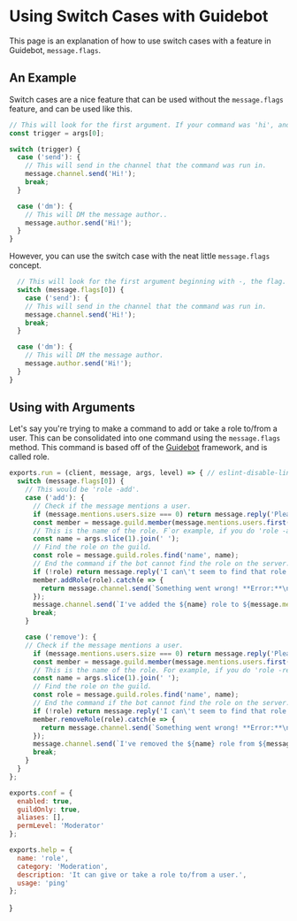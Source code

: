 # Using Switch Cases with Guidebot

This page is an explanation of how to use switch cases with a feature in Guidebot, `message.flags`.

## An Example

Switch cases are a nice feature that can be used without the `message.flags` feature, and can be used like this. 

```js
// This will look for the first argument. If your command was 'hi', and you did 'hi send', it would send 'Hi!' to the channel.
const trigger = args[0];

switch (trigger) {  
  case ('send'): {
    // This will send in the channel that the command was run in.
    message.channel.send('Hi!');
    break;
  }

  case ('dm'): {
    // This will DM the message author..
    message.author.send('Hi!');
  }
}
```

However, you can use the switch case with the neat little `message.flags` concept.

```js
  // This will look for the first argument beginning with -, the flag. If your command was 'hi', and you did 'hi -send', it would send 'Hi!' to the channel.
  switch (message.flags[0]) {
    case ('send'): {
    // This will send in the channel that the command was run in.
    message.channel.send('Hi!');
    break;
  }

  case ('dm'): {
    // This will DM the message author.
    message.author.send('Hi!');
  }
}
```

## Using with Arguments

Let's say you're trying to make a command to add or take a role to/from a user. This can be consolidated into one command using the `message.flags` method. This command is based off of the [Guidebot](https://github.com/AnIdiotsGuide/guidebot) framework, and is called role.

```js
exports.run = (client, message, args, level) => { // eslint-disable-line no-unused-vars 
  switch (message.flags[0]) {
    // This would be 'role -add'.
    case ('add'): {
      // Check if the message mentions a user.
      if (message.mentions.users.size === 0) return message.reply('Please mention a user to give the role to.');
      const member = message.guild.member(message.mentions.users.first());
      // This is the name of the role. F`or example, if you do 'role -add @York#2400 The Idiot Himself', the name of the role would be 'The Idiot Himself'.
      const name = args.slice(1).join(' ');
      // Find the role on the guild.
      const role = message.guild.roles.find('name', name);
      // End the command if the bot cannot find the role on the server.
      if (!role) return message.reply('I can\'t seem to find that role.');
      member.addRole(role).catch(e => {
        return message.channel.send(`Something went wrong! **Error:**\n${e}`);
      });
      message.channel.send(`I've added the ${name} role to ${message.mentions.users.first().username}.`);
      break;
    }

    case ('remove'): {
    // Check if the message mentions a user.
      if (message.mentions.users.size === 0) return message.reply('Please mention a user to take the role from.');
      const member = message.guild.member(message.mentions.users.first());
      // This is the name of the role. For example, if you do 'role -remove @York#2400 The Idiot Himself', the name of the role would be 'The Idiot Himself'.
      const name = args.slice(1).join(' ');
      // Find the role on the guild.
      const role = message.guild.roles.find('name', name);
      // End the command if the bot cannot find the role on the server.
      if (!role) return message.reply('I can\'t seem to find that role.');
      member.removeRole(role).catch(e => {
        return message.channel.send(`Something went wrong! **Error:**\n${e}`);
      });
      message.channel.send(`I've removed the ${name} role from ${message.mentions.users.first().username}.`);
      break;
    }
  }
};

exports.conf = {
  enabled: true,
  guildOnly: true,
  aliases: [],
  permLevel: 'Moderator'
};

exports.help = {
  name: 'role',
  category: 'Moderation',
  description: 'It can give or take a role to/from a user.',
  usage: 'ping'
};
  ```
}
